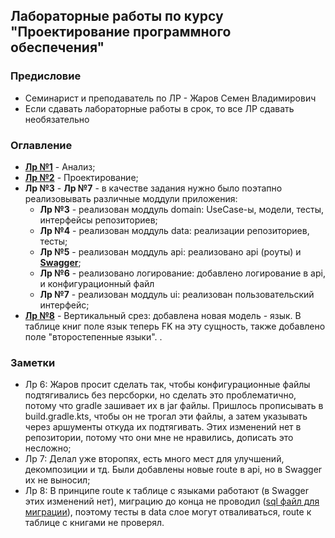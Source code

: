 ## Лабораторные работы по курсу "Проектирование программного обеспечения"

### Предисловие
- Семинарист и преподаватель по ЛР - Жаров Семен Владимирович
- Если сдавать лабораторные работы в срок, то все ЛР сдавать необязательно

### Оглавление
- [__Лр №1__](https://github.com/HanSoloCh/BMSTU_PPO/tree/main/lab_01) - Анализ; <br>
- [__Лр №2__](https://github.com/HanSoloCh/BMSTU_PPO/tree/main/lab_02) - Проектирование; <br>
- __Лр №3__ - __Лр №7__ - в качестве задания нужно было поэтапно реализовывать различные моддули приложения: <br>
  - __Лр №3__ - реализован моддуль domain: UseCase-ы, модели, тесты, интерфейсы репозиториев; <br>
  - __Лр №4__ - реализован моддуль data: реализации репозиториев, тесты;
  - __Лр №5__ - реализован моддуль api: реализовано api (роуты) и [__Swagger__](https://github.com/HanSoloCh/BMSTU_PPO/tree/main/lab_05);
  - __Лр №6__ - реализовано логирование: добавлено логирование в api, и конфигурационный файл 
  - __Лр №7__ - реализован моддуль ui: реализован пользовательский интерфейс;
- [__Лр №8__](https://github.com/HanSoloCh/BMSTU_PPO/tree/lab_08/) - Вертикальный срез: добавлена новая модель - язык. В таблице книг поле язык теперь FK на эту сущность, также добавлено поле "второстепенные языки". .<br>

### Заметки
  - Лр 6: Жаров просит сделать так, чтобы конфигурационные файлы подтягивались без персборки, но сделать это проблематично, потому что gradle зашивает их в jar файлы. Пришлось прописывать в build.gradle.kts, чтобы он не трогал эти файлы, а затем указывать через аршументы откуда их подтягивать. Этих изменений нет в репозитории, потому что они мне не нравились, дописать это несложно;
  - Лр 7: Делал уже второпях, есть много мест для улучшений, декомпозиции и тд. Были добавлены новые route в api, но в Swagger их не выносил;
  - Лр 8: В принципе route к таблице с языками работают (в Swagger этих изменений нет), миграцию до конца не проводил ([sql файл для миграции](https://github.com/HanSoloCh/BMSTU_PPO/tree/lab_08/lab_08/migration.sql)), поэтому тесты в data слое могут отваливаться, route к таблице с книгами не проверял.
